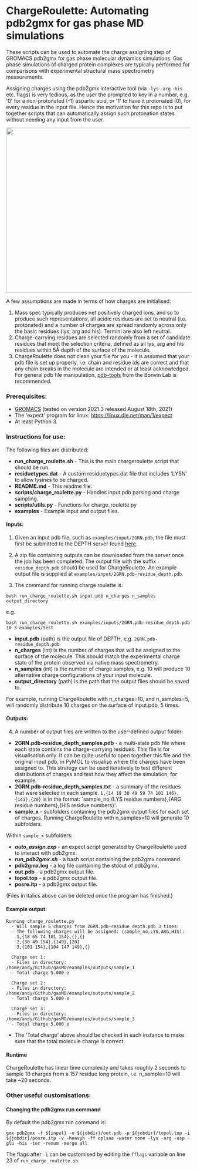 # ChargeRoulette: Automating pdb2gmx for gas phase MD simulations

These scripts can be used to automate the charge assigning step of GROMACS pdb2gmx for gas phase molecular dynamics simulations. Gas phase simulations of charged protein complexes are typically performed for comparisons with experimental structural mass spectrometry measurements.  

Assigning charges using the pdb2gmx interactive tool (via `-lys` `-arg` `-his` etc. flags) is very tedious, as the user the prompted to key in a number, e.g. '0' for a non-protonated (-1) aspartic acid, or '1' to have it protonated (0), for every residue in the input file. Hence the motivation for this repo is to put together scripts that can automatically assign such protonation states without needing any input from the user. 

<p align="center">
  <img width="600" height="450" src="https://github.com/andymlau/gasMD/blob/master/examples/sample.gif">
</p>

A few assumptions are made in terms of how charges are initialised:
1. Mass spec typically produces net positively charged ions, and so to produce such representations, all acidic residues are set to neutral (i.e. protonated) and a number of charges are spread randomly across only the basic residues (lys, arg and his). Termini are also left neutral. 
2. Charge-carrying residues are selected randomly from a set of candidate residues that meet the selection criteria, defined as all lys, arg and his residues within 5Å depth of the surface of the molecule. 
3. ChargeRoulette does not clean your file for you - it is assumed that your pdb file is set up properly, i.e. chain and residue ids are correct and that any chain breaks in the molecule are intended or at least acknowledged. For general pdb file manipulation, [pdb-tools](http://www.bonvinlab.org/pdb-tools/) from the Bonvin Lab is recommended.

### Prerequisites:

- [GROMACS](https://manual.gromacs.org/documentation/) (tested on version 2021.3 released August 18th, 2021)
- The 'expect' program for linux: https://linux.die.net/man/1/expect
- At least Python 3.

### Instructions for use:

The following files are distributed:
- **run_charge_roulette.sh** - This is the main chargeroulette script that should be run.
- **residuetypes.dat** - A custom residuetypes.dat file that includes 'LYSN' to allow lysines to be charged. 
- **README.md** - This readme file.
- **scripts/charge_roulette.py** - Handles input pdb parsing and charge sampling. 
- **scripts/utils.py** - Functions for charge_roulette.py
- **examples** - Example input and output files. 

#### Inputs:
1. Given an input pdb file, such as `examples/input/2GRN.pdb`, the file must first be submitted to the DEPTH server found [here](http://cospi.iiserpune.ac.in/depth).
2. A zip file containing outputs can be downloaded from the server once the job has been completed. The output file with the suffix `-residue_depth.pdb` should be used for ChargeRoulette. An example output file is supplied at `examples/input/2GRN.pdb-residue_depth.pdb`.

3. The command for running charge roulette is:

```
bash run_charge_roulette.sh input.pdb n_charges n_samples output_directory 
```
e.g. 
```
bash run_charge_roulette.sh examples/inputs/2GRN.pdb-residue_depth.pdb 10 3 examples/test
```

- **input.pdb** (path) is the output file of DEPTH, e.g. `2GRN.pdb-residue_depth.pdb`
- **n_charges** (int) is the number of charges that will be assigned to the surface of the molecule. This should match the experimental charge state of the protein observed via native mass spectrometry. 
- **n_samples** (int) is the number of charge samples, e.g. 10 will produce 10 alternative charge configurations of your input molecule. 
- **output_directory** (path) is the path that the output files should be saved to. 

For example, running ChargeRoulette with n_charges=10, and n_samples=5, will randomly distribute 10 charges on the surface of input.pdb, 5 times.

#### Outputs:
4. A number of output files are written to the user-defined output folder:

- **2GRN.pdb-residue_depth_samples.pdb** - a multi-state pdb file where each state contains the charge-carrying residues. This file is for visualisation only. It can be quite useful to open together this file and the original input pdb, in PyMOL to visualise where the charges have been assigned to. This strategy can be used iteratively to test different distributions of charges and test how they affect the simulation, for example. 
- **2GRN.pdb-residue_depth_samples.txt** - a summary of the residues that were selected in each sample. `1,{14 18 30 49 59 74 101 146},{141},{20}` is in the format: `sample_no,{LYS residue numbers},{ARG residue numbers},{HIS residue numbers}'. 
- **sample_x** - subfolders containing the pdb2gmx output files for each set of charges. Running ChargeRoulette with n_samples=10 will generate 10 subfolders. 

Within `sample_x` subfolders:
- ***auto_assign.exp*** - an expect script generated by ChargeRoulette used to interact with pdb2gmx.
- ***run_pdb2gmx.sh*** - a bash script containing the pdb2gmx command.
- **pdb2gmx.log** - a log file containing the stdout of pdb2gmx. 
- **out.pdb** - a pdb2gmx output file. 
- **topol.top** - a pdb2gmx output file. 
- **posre.itp** - a pdb2gmx output file. 

(Files in italics above can be deleted once the program has finished.)

#### Example output:

```
Running charge_roulette.py
  - Will sample 5 charges from 2GRN.pdb-residue_depth.pdb 3 times.
  - The following charges will be assigned: (sample_no,LYS,ARG,HIS):
    1,{18 65 74 101 154},{},{}
    2,{30 49 154},{149},{20}
    3,{101 154},{104 147 149},{}

  Charge set 1:
  - Files in directory: /home/andy/Github/gasMD/examples/outputs/sample_1
  - Total charge 5.000 e

  Charge set 2:
  - Files in directory: /home/andy/Github/gasMD/examples/outputs/sample_2
  - Total charge 5.000 e

  Charge set 3:
  - Files in directory: /home/andy/Github/gasMD/examples/outputs/sample_3
  - Total charge 5.000 e
```

- The 'Total charge' above should be checked in each instance to make sure that the total molecule charge is correct. 

#### Runtime

ChargeRoulette has linear time complexity and takes roughly 2 seconds to sample 10 charges from a 157 residue long protein, i.e. n_sample=10 will take ~20 seconds.

### Other useful customisations:

#### Changing the pdb2gmx run command
By default the pdb2gmx run command is:
```
gmx pdb2gmx -f ${input} -o ${jobdir}/out.pdb -p ${jobdir}/topol.top -i ${jobdir}/posre.itp -v -heavyh -ff oplsaa -water none -lys -arg -asp -glu -his -ter -renum -merge all
```
The flags after `-i` can be customised by editing the `fflags` variable on line 23 of `run_charge_roulette.sh`. 
